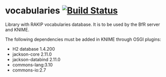 # vocabularies [![Build Status](https://travis-ci.org/RakipInitiative/vocabularies.svg?branch=master)](https://travis-ci.org/RakipInitiative/vocabularies)
Library with RAKIP vocabularies database. It is to be used by the BfR server and KNIME.

The following dependencies must be added in KNIME through OSGI plugins:
* H2 database 1.4.200
* jackson-core 2.11.0
* jackson-databind 2.11.0
* commons-lang:3.10
* commons-io:2.7
